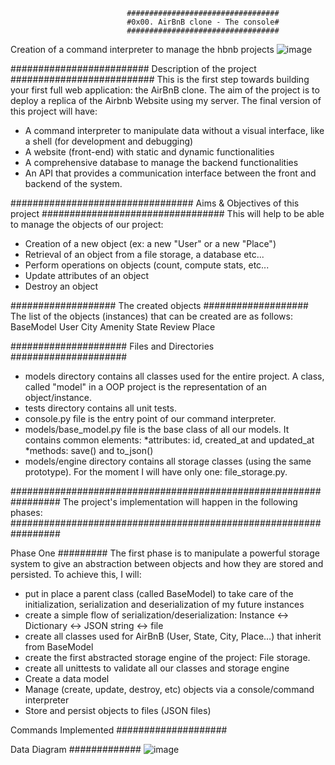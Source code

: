                               ##################################
                              #0x00. AirBnB clone - The console#
                              ##################################

Creation of a command interpreter to manage the hbnb projects
![image](https://github.com/Hamdi-larbi/AirBnB_clone/assets/64673221/89c9ec61-8fc0-4290-8204-c79a7b63e452)


#########################
Description of the project
##########################
This is the first step towards building your first full web application: the AirBnB clone. The aim of the project is to deploy a replica of the Airbnb Website using my server. The final version of this project will have:
- A command interpreter to manipulate data without a visual interface, like a shell (for development and debugging)
- A website (front-end) with static and dynamic functionalities
- A comprehensive database to manage the backend functionalities
- An API that provides a communication interface between the front and backend of the system.

#################################
Aims & Objectives of this project
#################################
This will help to be able to manage the objects of our project:
- Creation of a new object (ex: a new "User" or a new "Place")
- Retrieval of an object from a file storage, a database etc...
- Perform operations on objects (count, compute stats, etc...
- Update attributes of an object
- Destroy an object

###################
The created objects
###################
The list of the objects (instances) that can be created are as follows:
BaseModel
User
City
Amenity
State
Review
Place

#####################
Files and Directories
#####################
- models directory contains all classes used for the entire project. A class, called "model" in a OOP project is the representation of an object/instance.
- tests directory contains all unit tests.
- console.py file is the entry point of our command interpreter.
- models/base_model.py file is the base class of all our models. It contains common elements:
    *attributes: id, created_at and updated_at
    *methods: save() and to_json()
- models/engine directory contains all storage classes (using the same prototype). For the moment I will have only one: file_storage.py.

#################################################################
The project's implementation will happen in the following phases:
#################################################################

Phase One
#########
The first phase is to manipulate a powerful storage system to give an abstraction between objects and how they are stored and persisted. To achieve this, I will:
- put in place a parent class (called BaseModel) to take care of the initialization, serialization and deserialization of my future instances
- create a simple flow of serialization/deserialization: Instance <-> Dictionary <-> JSON string <-> file
- create all classes used for AirBnB (User, State, City, Place…) that inherit from BaseModel
- create the first abstracted storage engine of the project: File storage.
- create all unittests to validate all our classes and storage engine
- Create a data model
- Manage (create, update, destroy, etc) objects via a console/command interpreter
- Store and persist objects to files (JSON files)

Commands Implemented
####################

Data Diagram
#############
![image](https://github.com/Hamdi-larbi/AirBnB_clone/assets/64673221/86290d4d-f402-4003-83c8-b2e1bd153d59)


